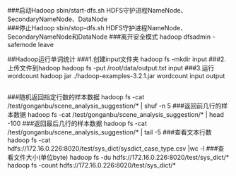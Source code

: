 ###启动Hadoop
    sbin/start-dfs.sh
HDFS守护进程NameNode、SecondaryNameNode、DataNode    
###停止Hadoop
    sbin/stop-dfs.sh
HDFS守护进程NameNode、SecondaryNameNode和DataNode
###离开安全模式
    hadoop dfsadmin -safemode leave

##Hadoop运行单词统计
###1.创建input文件夹
    hadoop fs -mkdir input
###2.上传文件到hadoop
    hadoop fs -put /root/data/output.txt input
###3.运行wordcount
    hadoop jar ./hadoop-examples-3.2.1.jar wordcount input output
##

###随机返回指定行数的样本数据
    hadoop fs -cat /test/gonganbu/scene_analysis_suggestion/* | shuf -n 5
###返回前几行的样本数据
    hadoop fs -cat /test/gonganbu/scene_analysis_suggestion/* | head -100
###返回最后几行的样本数据
    hadoop fs -cat /test/gonganbu/scene_analysis_suggestion/* | tail -5
###查看文本行数
    hadoop fs -cat hdfs://172.16.0.226:8020/test/sys_dict/sysdict_case_type.csv |wc -l
###查看文件大小(单位byte)
    hadoop fs -du hdfs://172.16.0.226:8020/test/sys_dict/*
    hadoop fs -count hdfs://172.16.0.226:8020/test/sys_dict/*
